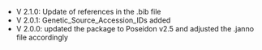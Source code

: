 - V 2.1.0: Update of references in the .bib file
- V 2.0.1: Genetic_Source_Accession_IDs added 
- V 2.0.0: updated the package to Poseidon v2.5 and adjusted the .janno file accordingly
